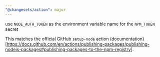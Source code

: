 ```yaml
---
"@changesets/action": major
---
```


use `NODE_AUTH_TOKEN` as the environment variable name for the `NPM_TOKEN` secret

This matches the official GitHub `setup-node` action (documentation)[https://docs.github.com/en/actions/publishing-packages/publishing-nodejs-packages#publishing-packages-to-the-npm-registry].
